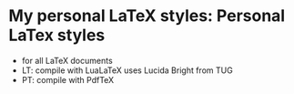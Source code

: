 # My personal LaTeX styles: Personal LaTex styles

- for all LaTeX documents
- LT: compile with LuaLaTeX
  uses Lucida Bright from TUG
- PT: compile with PdfTeX
